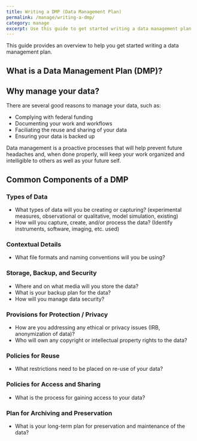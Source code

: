 ```yaml
---
title: Writing a DMP (Data Management Plan) 
permalink: /manage/writing-a-dmp/
category: manage
excerpt: Use this guide to get started writing a data management plan  
---
```


This guide provides an overview to help you get started writing a data management plan. 

## What is a Data Management Plan (DMP)? 


## Why manage your data?

There are several good reasons to manage your data, such as: 

+ Complying with federal funding 
+ Documenting your work and workflows
+ Faciliating the reuse and sharing of your data 
+ Ensuring your data is backed up

Data management is a proactive processes that will help prevent future headaches and, when done properly, will keep your work organized and intelligible to others as well as your future self. 


## Common Components of a DMP

### Types of Data 

+	What types of data will you be creating or capturing? (experimental measures, observational or qualitative, model simulation, existing)
+ How will you capture, create, and/or process the data? (Identify instruments, software, imaging, etc. used)

### Contextual Details 

+	What file formats and naming conventions will you be using?

### Storage, Backup, and Security 

+ Where and on what media will you store the data?
+ What is your backup plan for the data?
+ How will you manage data security?

### Provisions for Protection / Privacy 

+ How are you addressing any ethical or privacy issues (IRB, anonymization of data)?
+ Who will own any copyright or intellectual property rights to the data?

### Policies for Reuse 

+ What restrictions need to be placed on re-use of your data?

### Policies for Access and Sharing 

+ What is the process for gaining access to your data?

### Plan for Archiving and Preservation 

+ What is your long-term plan for preservation and maintenance of the data? 

